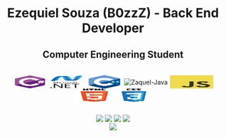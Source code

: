 <h1 align="center">Ezequiel Souza (B0zzZ) - Back End Developer</h1>
<h2 align="center">Computer Engineering Student</h2>

<div align="center" style="display: inline_block"><br>
  <img align="center" alt="Zaquel-Csharp" height="30" width="80" src="https://raw.githubusercontent.com/devicons/devicon/master/icons/csharp/csharp-original.svg">
  <img align="center" alt="Zaquel-.NET" height="30" width="80" src="https://raw.githubusercontent.com/devicons/devicon/master/icons/dot-net/dot-net-original-wordmark.svg"> 
  <img align="center" alt="Zaquel-C++" height="30" width="80" src="https://raw.githubusercontent.com/devicons/devicon/master/icons/cplusplus/cplusplus-original.svg">
  <img align="center" alt="Zaquel-Java" height="30" width="80" src="https://cdn.jsdelivr.net/gh/devicons/devicon/icons/java/java-original.svg">
  <img align="center" alt="Zaquel-Js" height="30" width="100" src="https://raw.githubusercontent.com/devicons/devicon/master/icons/javascript/javascript-original.svg">
  <img align="center" alt="Zaquel-HTML" height="30" width="90" src="https://raw.githubusercontent.com/devicons/devicon/master/icons/html5/html5-original-wordmark.svg">
  <img align="center" alt="Zaquel-CSS" height="30" width="80" src="https://raw.githubusercontent.com/devicons/devicon/master/icons/css3/css3-original-wordmark.svg">
  
  ##
 
<div> 
  <a href="https://wa.me/<+5531986953524>" target="_blank"><img src="https://img.shields.io/badge/WhatsApp-25D366?style=for-the-badge&logo=whatsapp&logoColor=white"></a>
  <a href="https://www.instagram.com/_b0zzz" target="_blank"><img src="https://img.shields.io/badge/-Instagram-%23E4405F?style=for-the-badge&logo=instagram&logoColor=white" target="_blank"></a>
  <a href = "mailto:ramosezequiel@gmail.com"><img src="https://img.shields.io/badge/-Gmail-%23333?style=for-the-badge&logo=gmail&logoColor=white" target="_blank"></a>
  <a href="https://www.linkedin.com/in/souza-ramos" target="_blank"><img src="https://img.shields.io/badge/-LinkedIn-%230077B5?style=for-the-badge&logo=linkedin&logoColor=white" target="_blank"></a> 
</div>

<picture>
<source 
  srcset="https://github-readme-stats.vercel.app/api?username=B0zzZ&show_icons=true&theme=dark"
  media="(prefers-color-scheme: dark)"
/>
<source
  srcset="https://github-readme-stats.vercel.app/api?username=B0zzZ&show_icons=true"
  media="(prefers-color-scheme: light), (prefers-color-scheme: no-preference)"
/>
<img src="https://github-readme-stats.vercel.app/api?username=B0zzZ&show_icons=true" />
</picture>
